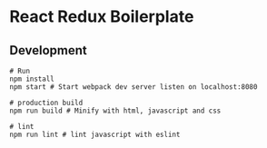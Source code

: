# React Redux Boilerplate

## Development

```
# Run
npm install
npm start # Start webpack dev server listen on localhost:8080

# production build
npm run build # Minify with html, javascript and css

# lint
npm run lint # lint javascript with eslint
```
